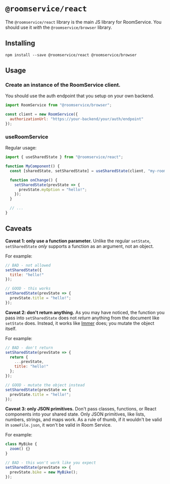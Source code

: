 # `@roomservice/react`

The `@roomservice/react` library is the main JS library for RoomService. You should use it _with_ the `@roomservice/browser` library.

## Installing

```
npm install --save @roomservice/react @roomservice/browser
```

## Usage

### Create an instance of the RoomService client.

You should use the auth endpoint that you setup on your own backend.

```js
import RoomService from "@roomservice/browser";

const client = new RoomService({
  authorizationUrl: "https://your-backend/your/auth/endpoint"
});
```

### useRoomService

Regular usage:

```js
import { useSharedState } from "@roomservice/react";

function MyComponent() {
  const [sharedState, setSharedState] = useSharedState(client, "my-room");

  function onChange() {
    setSharedState(prevState => {
      prevState.myOption = "hello!";
    });
  }

  // ...
}
```

## Caveats

**Caveat 1: only use a function parameter.** Unlike the regular `setState`, `setSharedState` _only_ supports a function as an argument, not an object.

For example:

```js
// BAD - not allowed
setSharedState({
  title: "hello!"
});

// GOOD - this works
setSharedState(prevState => {
  prevState.title = "hello!";
});
```

**Caveat 2: don't return anything.** As you may have noticed, the function you pass into `setSharedState` does not _return_ anything from the document like `setState` does. Instead, it works like [Immer](https://immerjs.github.io/immer/docs/introduction) does; you mutate the object itself.

For example:

```js
// BAD - don't return
setSharedState(prevState => {
  return {
    ...prevState,
    title: "hello!"
  };
});

// GOOD - mutate the object instead
setSharedState(prevState => {
  prevState.title = "hello!";
});
```

**Caveat 3: only JSON primitives.** Don't pass classes, functions, or React components into your shared state. Only JSON primitives, like lists, numbers, strings, and maps work. As a rule of thumb, if it wouldn't be valid in `someFile.json`, it won't be valid in Room Service.

For example:

```js
class MyBike {
  zoom() {}
}

// BAD - this won't work like you expect
setSharedState(prevState => {
  prevState.bike = new MyBike();
});
```
